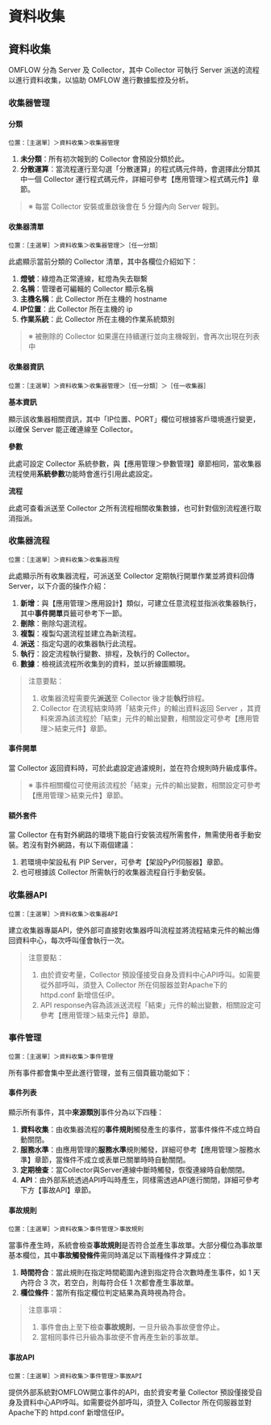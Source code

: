 # 資料收集

## 資料收集

OMFLOW 分為 Server 及 Collector，其中 Collector 可執行 Server 派送的流程以進行資料收集，以協助 OMFLOW 進行數據監控及分析。

### 收集器管理

#### 分類

```
位置：［主選單］＞資料收集＞收集器管理
```

1. **未分類**：所有初次報到的 Collector 會預設分類於此。
2. **分散運算**：當流程運行至勾選「分散運算」的程式碼元件時，會選擇此分類其中一個 Collector 運行程式碼元件，詳細可參考【應用管理＞程式碼元件】章節。

> ※ 每當 Collector 安裝或重啟後會在 5 分鐘內向 Server 報到。

#### 收集器清單

```
位置：［主選單］＞資料收集＞收集器管理＞［任一分類］
```

此處顯示當前分類的 Collector 清單，其中各欄位介紹如下：

1. **燈號**：綠燈為正常連線，紅燈為失去聯繫
2. **名稱**：管理者可編輯的 Collector 顯示名稱
3. **主機名稱**：此 Collector 所在主機的 hostname
4. **IP位置**：此 Collector 所在主機的 ip
5. **作業系統**：此 Collector 所在主機的作業系統類別

> ※ 被刪除的 Collector 如果還在持續運行並向主機報到，會再次出現在列表中

#### 收集器資訊

```
位置：［主選單］＞資料收集＞收集器管理＞［任一分類］＞［任一收集器］
```

**基本資訊**

顯示該收集器相關資訊，其中「IP位置、PORT」欄位可根據客戶環境進行變更，以確保 Server 能正確連線至 Collector。

**參數**

此處可設定 Collector 系統參數，與【應用管理＞參數管理】章節相同，當收集器流程使用**系統參數**功能時會進行引用此處設定。

**流程**

此處可查看派送至 Collector 之所有流程相關收集數據，也可針對個別流程進行取消指派。

### 收集器流程

```
位置：［主選單］＞資料收集＞收集器流程
```

此處顯示所有收集器流程，可派送至 Collector 定期執行開單作業並將資料回傳 Server，以下介面的操作介紹：

1. **新增**：與【應用管理＞應用設計】類似，可建立任意流程並指派收集器執行，其中**事件開單**頁籤可參考下一節。
2. **刪除**：刪除勾選流程。
3. **複製**：複製勾選流程並建立為新流程。
4. **派送**：指定勾選的收集器執行此流程。
5. **執行**：設定流程執行變數、排程，及執行的 Collector。
6. **數據**：檢視該流程所收集到的資料，並以折線圖顯現。

> 注意要點：
>
> 1. 收集器流程需要先**派送**至 Collector 後才能**執行**排程。
> 2. Collector 在流程結束時將「結束元件」的輸出資料返回 Server ，其資料來源為該流程於「結束」元件的輸出變數，相關設定可參考【應用管理＞結束元件】章節。

#### 事件開單

當 Collector 返回資料時，可於此處設定過濾規則，並在符合規則時升級成事件。

> ※ 事件相關欄位可使用該流程於「結束」元件的輸出變數，相關設定可參考【應用管理＞結束元件】章節。

#### 額外套件

當 Collector 在有對外網路的環境下能自行安裝流程所需套件，無需使用者手動安裝。若沒有對外網路，有以下兩個建議：

1. 若環境中架設私有 PIP Server，可參考【架設PyPI伺服器】章節。
2. 也可根據該 Collector 所需執行的收集器流程自行手動安裝。

### 收集器API

```
位置：［主選單］＞資料收集＞收集器API
```

建立收集器專屬API，使外部可直接對收集器呼叫流程並將流程結束元件的輸出傳回資料中心，每次呼叫僅會執行一次。

> 注意要點：
>
> 1. 由於資安考量，Collector 預設僅接受自身及資料中心API呼叫。如需要從外部呼叫，須登入 Collector 所在伺服器並對Apache下的 httpd.conf 新增信任IP。
> 2. API response內容為該派送流程「結束」元件的輸出變數，相關設定可參考【應用管理＞結束元件】章節。

### 事件管理

```
位置：［主選單］＞資料收集＞事件管理
```

所有事件都會集中至此進行管理，並有三個頁籤功能如下：

#### 事件列表

顯示所有事件，其中**來源類別**事件分為以下四種：

1. **資料收集**：由收集器流程的**事件規則**觸發產生的事件，當事件條件不成立時自動關閉。
2. **服務水準**：由應用管理的**服務水準**規則觸發，詳細可參考【應用管理＞服務水準】章節，當條件不成立或表單已關單時時自動關閉。
3. **定期檢查**：當Collector與Server連線中斷時觸發，恢復連線時自動關閉。
4. **API**：由外部系統透過API呼叫時產生，同樣需透過API進行關閉，詳細可參考下方【事故API】章節。

#### 事故規則

```
位置：［主選單］＞資料收集＞事件管理＞事故規則
```

當事件產生時，系統會檢查**事故規則**是否符合並產生事故單。大部分欄位為事故單基本欄位，其中**事故觸發條件**需同時滿足以下兩種條件才算成立：

1. **時間符合**：當此規則在指定時間範圍內達到指定符合次數時產生事件，如 1 天內符合 3 次，若空白，則每符合任 1 次都會產生事故單。
2. **欄位條件**：當所有指定欄位判定結果為真時視為符合。

> 注意事項：
>
> 1. 事件會由上至下檢查**事故規則**，一旦升級為事故便會停止。
> 2. 當相同事件已升級為事故便不會再產生新的事故單。

#### 事故API

```
位置：［主選單］＞資料收集＞事件管理＞事故API
```

提供外部系統對OMFLOW開立事件的API，由於資安考量 Collector 預設僅接受自身及資料中心API呼叫。如需要從外部呼叫，須登入 Collector 所在伺服器並對Apache下的 httpd.conf 新增信任IP。
